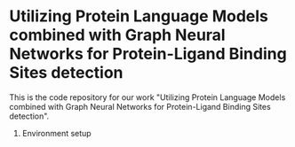 # Utilizing Protein Language Models combined with Graph Neural Networks for Protein-Ligand Binding Sites detection

This is the code repository for our work "Utilizing Protein Language Models combined with Graph Neural Networks for Protein-Ligand Binding Sites detection".

<ol>
  <li>Environment setup</li>
</ol> 
